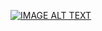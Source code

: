 [![IMAGE ALT TEXT](http://img.youtube.com/vi/n1dnXJYij6I/0.jpg)](https://www.youtube.com/watch?v=n1dnXJYij6I "陣列的使用")
